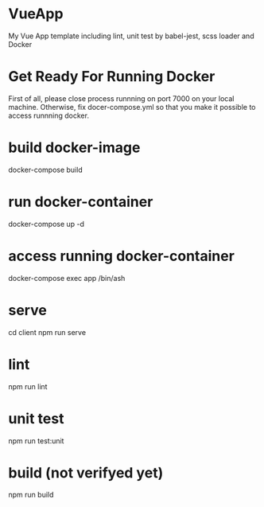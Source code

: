 # VueApp
My Vue App template including lint, unit test by babel-jest, scss loader and Docker 

# Get Ready For Running Docker
First of all, please close process runnning on port 7000 on your local machine.
Otherwise, fix docer-compose.yml so that you make it possible to access runnning docker.

# build docker-image
docker-compose build

# run docker-container
docker-compose up -d

# access running docker-container
docker-compose exec app /bin/ash

# serve 
cd client
npm run serve

# lint
npm run lint

# unit test
npm run test:unit

# build (not verifyed yet)
npm run build
